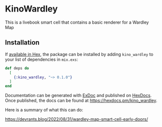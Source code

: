 # KinoWardley

This is a livebook smart cell that contains a basic renderer for a Wardley Map

## Installation

If [available in Hex](https://hex.pm/docs/publish), the package can be installed
by adding `kino_wardley` to your list of dependencies in `mix.exs`:

```elixir
def deps do
  [
    {:kino_wardley, "~> 0.1.0"}
  ]
end
```

Documentation can be generated with [ExDoc](https://github.com/elixir-lang/ex_doc)
and published on [HexDocs](https://hexdocs.pm). Once published, the docs can
be found at <https://hexdocs.pm/kino_wardley>.

Here is a summary of what this can do:

https://devrants.blog/2022/08/31/wardley-map-smart-cell-early-doors/

